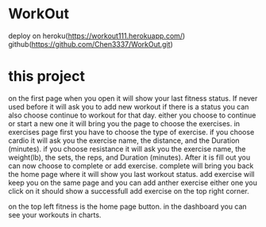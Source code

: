 # WorkOut
deploy on heroku(https://workout111.herokuapp.com/)
github(https://github.com/Chen3337/WorkOut.git)
# this project
on the first page when you open it will show your last fitness status. If never used before it will ask you to add new workout if there is a status you can also choose continue to workout for that day.
either you choose to continue or start a new one it will bring you the page to choose the exercises.
in exercises page first you have to choose the type of exercise.
if you choose cardio it will ask you the exercise name, the distance, and the Duration (minutes).
if you choose resistance it will ask you the exercise name, the weight(lb), the sets, the reps, and Duration (minutes).
After it is fill out you can now choose to complete or add exercise.
complete will bring you back the home page where it will show you last workout status.
add exercise will keep you on the same page and you can add anther exercise
either one you click on it should show a successfull add exercise on the top right corner.

on the top left fitness is the home page button.
in the dashboard you can see your workouts in charts.

